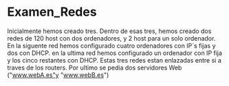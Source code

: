 # Examen_Redes
Inicialmente hemos creado tres. Dentro de esas tres, hemos creado dos redes de 120 host con dos ordenadores, y 2 host para un solo ordenador. En la siguente red hemos configurado cuatro ordenadores con IP´s fijas y dos con DHCP. en la ultima red hemos configurado un ordenador con IP fija y los cinco restantes con DHCP.
Estas tres redes estan enlazadas entre si a traves de los routers. Por ultimo se pedia dos servidores Web ("www.webA.es"y "www.webB.es")
